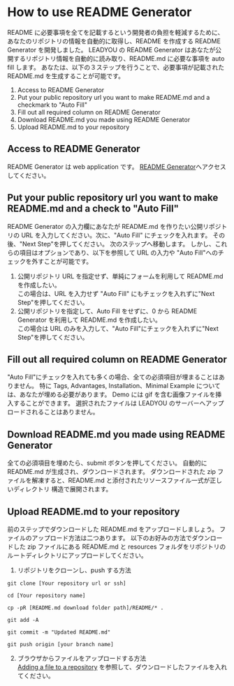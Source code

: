 # How to use README Generator

README に必要事項を全てを記載するという開発者の負担を軽減するために、あなたのリポジトリの情報を自動的に取得し、README を作成する README Generator を開発しました。
LEADYOU の README Generator はあなたが公開するリポジトリ情報を自動的に読み取り、README.md に必要な事項を auto fill します。
あなたは、以下の３ステップを行うことで、必要事項が記載された README.md を生成することが可能です。

1. Access to README Generator
2. Put your public repository url you want to make README.md and a checkmark to "Auto Fill"
3. Fill out all required column on README Generator
4. Download README.md you made using README Generator
5. Upload README.md to your repository

## Access to README Generator

README Generator は web application です。
[README Generator](https://leadyou.hacknock.com)へアクセスしてください。

## Put your public repository url you want to make README.md and a check to "Auto Fill"

README Generator の入力欄にあなたが README.md を作りたい公開リポジトリの URL を入力してください。次に、"Auto Fill" にチェックを入れます。
その後、"Next Step"を押してください。
次のステップへ移動します。
しかし、これらの項目はオプションであり、以下を参照して URL の入力や "Auto Fill"へのチェックを外すことが可能です。

1. 公開リポジトリ URL を指定せず、単純にフォームを利用して README.md を作成したい。  
   この場合は、URL を入力せず "Auto Fill" にもチェックを入れずに"Next Step"を押してください。
2. 公開リポジトリを指定して、Auto Fill をせずに、0 から README Generator を利用して README.md を作成したい。  
   この場合は URL のみを入力して、"Auto Fill"にチェックを入れずに"Next Step"を押してください。

## Fill out all required column on README Generator

"Auto Fill"にチェックを入れても多くの場合、全ての必須項目が埋まることはありません。
特に Tags, Advantages, Installation、Minimal Example については、あなたが埋める必要があります。
Demo には gif を含む画像ファイルを挿入することができます。
選択されたファイルは LEADYOU のサーバーへアップロードされることはありません。

## Download README.md you made using README Generator

全ての必須項目を埋めたら、submit ボタンを押してください。
自動的に README.md が生成され、ダウンロードされます。
ダウンロードされた zip ファイルを解凍すると、README.md と添付されたリソースファイル一式が正しいディレクトリ 構造で展開されます。

## Upload README.md to your repository

前のステップでダウンロードした README.md をアップロードしましょう。
ファイルのアップロード方法は二つあります。
以下のお好みの方法でダウンロードした zip ファイルにある README.md と resources フォルダをリポジトリのルートディレクトリにアップロードしてください。

1. リポジトリをクローンし、push する方法

```
git clone [Your repository url or ssh]

cd [Your repository name]

cp -pR [README.md download folder path]/README/* .

git add -A

git commit -m "Updated README.md"

git push origin [your branch name]
```

2. ブラウザからファイルをアップロードする方法  
   [Adding a file to a repository](https://docs.github.com/en/github/managing-files-in-a-repository/adding-a-file-to-a-repository) を参照して、ダウンロードしたファイルを入れてください。
